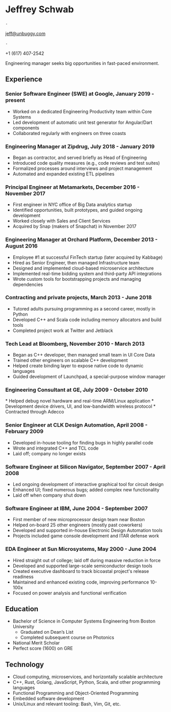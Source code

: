 <meta charset="utf-8">
<link href="pdf.css" rel="stylesheet">
<div class="header">
<h1>Jeffrey Schwab</h1>
<p>۰</p><p><a href="mailto:jeff@unbuggy.com">jeff@unbuggy.com</a></p>
<p>۰</p><p>+1 (617) 407-2542</p>
</div>

Engineering manager seeks big opportunities in fast-paced environment.

## Experience

### Senior Software Engineer (SWE) at Google, January 2019 - present
* Worked on a dedicated Engineering Productivity team within Core Systems
* Led development of automatic unit test generator for Angular/Dart components
* Collaborated regularly with engineers on three coasts

### Engineering Manager at Zipdrug, July 2018 - January 2019
* Began as contractor, and served briefly as Head of Engineering
* Introduced code quality measures (e.g., code reviews and test suites)
* Formalized processes around interviews and project management
* Automated and expanded existing ETL pipelines

### Principal Engineer at Metamarkets, December 2016 - November 2017
* First engineer in NYC office of Big Data analytics startup
* Identified opportunities, built prototypes, and guided ongoing development
* Worked closely with Sales and Client Services
* Acquired by Snap (makers of Snapchat) in November 2017

### Engineering Manager at Orchard Platform, December 2013 - August 2016
* Employee #1 at successful FinTech startup (later acquired by Kabbage)
* Hired as Senior Engineer, then managed Infrastructure team
* Designed and implemented cloud-based microservice architecture
* Implemented real-time bidding system and third-party API integrations
* Wrote custom tools for bootstrapping projects and managing dependencies

### Contracting and private projects, March 2013 - June 2018
* Tutored adults pursuing programming as a second career, mostly in Python
* Developed C++ and Scala code including memory allocators and build tools
* Completed project work at Twitter and Jetblack

### Tech Lead at Bloomberg, November 2010 - March 2013
* Began as C++ developer, then managed small team in UI Core Data
* Trained other engineers on scalable C++ development
* Helped create binding layer to expose native code to dynamic languages
* Guided development of Launchpad, a special-purpose window manager

<h3 class="page2">Engineering Consultant at GE, July 2009 - October 2010</h3>
* Helped debug novel hardware and real-time ARM/Linux application
* Development device drivers, UI, and low-bandwidth wireless protocol
* Contracted through Adecco

### Senior Engineer at CLK Design Automation, April 2008 - February 2009
* Developed in-house tooling for finding bugs in highly parallel code
* Wrote and integrated C++ and TCL code
* Laid off; company no longer exists

### Software Engineer at Silicon Navigator, September 2007 - April 2008
* Led ongoing development of interactive graphical tool for circuit design
* Enhanced UI; fixed numerous bugs; added complex new functionality
* Laid off when company shut down

### Software Engineer at IBM, June 2004 - September 2007
* First member of new microprocessor design team near Boston
* Helped on-board 25 other engineers (mostly past coworkers)
* Developed and supported in-house Electronic Design Automation tools
* Projects included game console development and ITAR defense work

### EDA Engineer at Sun Microsystems, May 2000 - June 2004
* Hired straight out of college; laid off during massive reduction in force
* Developed and supported large-scale semiconductor design tools
* Created executive dashboard to track bicoastal project's release readiness
* Maintained and enhanced existing code, improving performance 10-100x
* Focused on power analysis and functional verification

## Education

* Bachelor of Science in Computer Systems Engineering from Boston University
  - Graduated on Dean’s List
  - Completed subsequent course on Photonics
* National Merit Scholar
* Perfect score (1600) on GRE

## Technology

* Cloud computing, microservices, and horizontally scalable architecture
* C++, Rust, Golang, JavaScript, Python, Scala, and other programming languages
* Functional Programming and Object-Oriented Programming
* Embedded software development
* Unix/Linux and relevant tooling: Bash, Vim, Git, etc.
